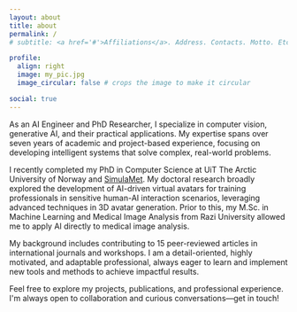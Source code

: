 ```yaml
---
layout: about
title: about
permalink: /
# subtitle: <a href='#'>Affiliations</a>. Address. Contacts. Motto. Etc.

profile:
  align: right
  image: my_pic.jpg
  image_circular: false # crops the image to make it circular

social: true 
---
```


<div class="justify-text">

  <p>As an AI Engineer and PhD Researcher, I specialize in computer vision, generative AI, and their practical applications. My expertise spans over seven years of academic and project-based experience, focusing on developing intelligent systems that solve complex, real-world problems.</p>

  <p>I recently completed my PhD in Computer Science at UiT The Arctic University of Norway and 
  <a href="https://simulamet.no" target="_blank">SimulaMet</a>. My doctoral research broadly explored the development of AI-driven virtual avatars for training professionals in sensitive human-AI interaction scenarios, leveraging advanced techniques in 3D avatar generation. Prior to this, my M.Sc. in Machine Learning and Medical Image Analysis from Razi University allowed me to apply AI directly to medical image analysis.</p>

  <p>My background includes contributing to 15 peer-reviewed articles in international journals and workshops. I am a detail-oriented, highly motivated, and adaptable professional, always eager to learn and implement new tools and methods to achieve impactful results.</p>

  <p>Feel free to explore my projects, publications, and professional experience. I'm always open to collaboration and curious conversations—get in touch!</p>

</div>


